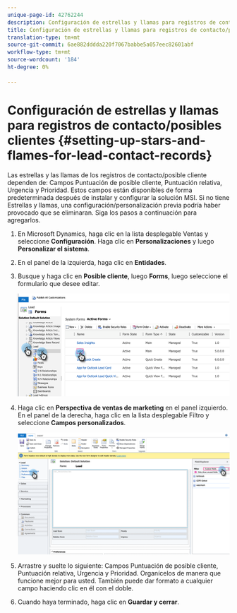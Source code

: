 ```yaml
---
unique-page-id: 42762244
description: Configuración de estrellas y llamas para registros de contacto/posibles clientes - Documentos de marketing - Documentación del producto
title: Configuración de estrellas y llamas para registros de contacto/posibles clientes
translation-type: tm+mt
source-git-commit: 6ae882dddda220f7067babbe5a057eec82601abf
workflow-type: tm+mt
source-wordcount: '184'
ht-degree: 0%

---
```



# Configuración de estrellas y llamas para registros de contacto/posibles clientes {#setting-up-stars-and-flames-for-lead-contact-records}

Las estrellas y las llamas de los registros de contacto/posible cliente dependen de: Campos Puntuación de posible cliente, Puntuación relativa, Urgencia y Prioridad. Estos campos están disponibles de forma predeterminada después de instalar y configurar la solución MSI. Si no tiene Estrellas y llamas, una configuración/personalización previa podría haber provocado que se eliminaran. Siga los pasos a continuación para agregarlos.

1. En Microsoft Dynamics, haga clic en la lista desplegable Ventas y seleccione **Configuración**. Haga clic en **Personalizaciones** y luego **Personalizar el sistema**.

1. En el panel de la izquierda, haga clic en **Entidades**.

1. Busque y haga clic en **Posible cliente**, luego **Forms**, luego seleccione el formulario que desee editar.

   ![](assets/setting-up-stars-and-flames-for-lead-contact-records-1.png)

1. Haga clic en **Perspectiva de ventas de marketing** en el panel izquierdo. En el panel de la derecha, haga clic en la lista desplegable Filtro y seleccione **Campos personalizados**.

   ![](assets/setting-up-stars-and-flames-for-lead-contact-records-2.png)

1. Arrastre y suelte lo siguiente: Campos Puntuación de posible cliente, Puntuación relativa, Urgencia y Prioridad. Organícelos de manera que funcione mejor para usted. También puede dar formato a cualquier campo haciendo clic en él con el doble.

1. Cuando haya terminado, haga clic en **Guardar y cerrar**.
